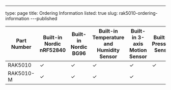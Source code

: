---
type: page
title: Ordering Information
listed: true
slug: rak5010-ordering-information
---published

| **Part Number** | **Built-in Nordic nRF52840** | **Built-in Nordic BG96** | **Built-in Temperature and Humidity Sensor** | **Built-in 3-axis Motion Sensor** | **Built-in Pressure Sensor** | **Built in Light Sensor** | 
| ---- | ---- | ---- | ---- | ---- | ---- | ---- | 
| RAK5010 | ✓ | ✓ | ✓ | ✓ | ✓ | ✓ | 
| RAK5010-M | ✓ | ✓ | ✓ | ✓ |  |  | 


